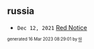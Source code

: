 ## russia


* <code>Dec 12, 2021</code> [Red Notice](2021-12-15T21-11-09-red-notice.md)

<sup><sub>generated 16 Mar 2023 08:29:01 by <a href='https://github.com/senorprogrammer/til'>til</a></sub></sup>
